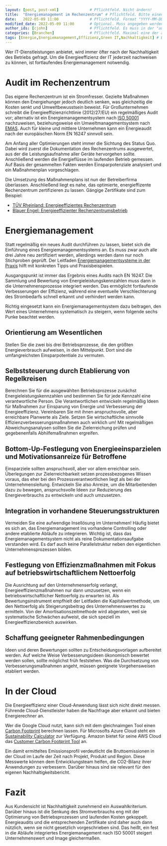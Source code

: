```yaml
---
layout: [post, post-xml]              # Pflichtfeld. Nicht ändern!
title:  "Energiemanagement im Rechenzentrum" # Pflichtfeld. Bitte einen Titel für den Blog Post angeben.
date:   2022-05-09 11:00              # Pflichtfeld. Format "YYYY-MM-DD HH:MM". Muss für Veröffentlichung in der Vergangenheit liegen. (Für Preview egal)
modified_date: 2022-05-09 11:00       # Optional. Muss angegeben werden, wenn eine bestehende Datei geändert wird.
author_ids: [cjohn]                   # Pflichtfeld. Es muss in der "authors.yml" einen Eintrag mit diesen Namen geben.
categories: [Branchen]                # Pflichtfeld. Maximal eine der angegebenen Kategorien verwenden.
tags: [Energie,Energiemanagement,Effizienz,Green IT,Nachhaltigkeit] # Bitte auf Großschreibung achten.
---
```


Wer IT-Dienstleistungen anbietet, wird immer öfter nach der Nachhaltigkeit des Betriebs gefragt.
Um die Energieeffizienz der IT jederzeit nachweisen zu können, ist fortlaufendes Energiemanagement notwendig.

# Audit im Rechenzentrum

Das eigene Rechenzentrum ist ein Stromfresser.
Gezielte Maßnahmen können den Energiehunger jedoch deutlich senken, was gleichzeitig die Kosten senkt und Umweltbewusstsein beweist.
Für Großunternehmen schreibt die Energieeffizienzrichtlinie (2012/27/EU) ein regelmäßiges Audit vor; alternativ ist ein Energiemanagementsystem nach [ISO 50001](https://www.umweltbundesamt.de/energiemanagementsysteme-iso-50001) nachzuweisen, beziehungsweise ein Umweltmanagementsystem nach [EMAS](https://www.emas.de/rechtliches/).
Auch für kleine und mittlere Unternehmen kann ein Energieaudit nach der europäischen Norm EN 16247 sinnvoll sein.

Am Anfang aller Optimierungen steht immer die Sichtung des Status Quo.
Dabei wird zuerst die Dokumentation des Rechenzentrums ausgewertet, aus der die Leistungsaufnahme aller Geräte hervorgehen sollte.
Anschließend werden die Energieflüsse im laufenden Betrieb gemessen.
Auf Basis der gesammelten Fakten werden Einsparpotenziale analysiert und ein Maßnahmenplan vorgeschlagen.

Die Umsetzung des Maßnahmenplans ist nun der Betreiberfirma überlassen.
Anschließend liegt es nahe, das optimierte, energieffizente Rechenzentrum zertifizieren zu lassen.
Gängige Zertifikate sind zum Beispiel:
* [TÜV Rheinland: Energieeffizientes Rechenzentrum](https://www.tuv.com/germany/de/green-it-und-green-energy.html)
* [Blauer Engel: Energieeffizienter Rechenzentrumsbetrieb](https://produktinfo.blauer-engel.de/uploads/criteriafile/de/DE-UZ%20161-201502-de%20Kriterien.pdf)

# Energiemanagement

Statt regelmäßig ein neues Audit durchführen zu lassen, bietet sich die Einführung eines Energiemanagementsystems an.
Es muss zwar auch alle drei Jahre neu zertifiziert werden, allerdings werden dann nur noch Stichproben geprüft.
Der Leitfaden [Energiemanagementsysteme in der Praxis](https://www.umweltbundesamt.de/publikationen/energiemanagementsysteme-in-praxis) hilft mit konkreten Tipps und Praxisbeispielen.

Ausgangspunkt ist immer das Ergebnis eines Audits nach EN 16247.
Die Sammlung und Bewertung von Energieleistungskennzahlen muss dann in die Unternehmensprozesse integriert werden.
Das ermöglicht fortlaufende Verbesserungen der Effizienz, während eine eventuelle Verschlechterung des Strombedarfs schnell erkannt und verhindert werden kann.

Richtig eingesetzt kann ein Energiemanagementsystem dazu beitragen, den Wert eines Unternehmens systematisch zu steigern, wenn folgende sechs Punke beachtet werden.

## Orientierung am Wesentlichen

Stellen Sie die zwei bis drei Betriebsprozesse, die den größten Energieverbrauch aufweisen, in den Mittelpunkt.
Dort sind die umfangreichsten Einsparpotentiale zu vermuten.

## Selbststeuerung durch Etablierung von Regelkreisen

Berechnen Sie für die ausgewählten Betriebsprozesse zunächst Energieleistungskennzahlen und bestimmen Sie für jede Kennzahl eine verantwortliche Person.
Die Verantwortlichen entwickeln regelmäßig Ideen für Maßnahmen zur Einsparung von Energie und Verbesserung der Energieeffizienz.
Vereinbaren Sie mit ihnen anspruchsvolle, aber erreichbare Planwerte als Ziele.
Setzen Sie wirtschaftliche sinnvolle Effizienzverbesserungsmaßnahmen auch wirklich um!
Mit regelmäßigen Abweichungsanalysen sollten Sie die Zielerreichung prüfen und gegebenenfalls Abhilfemaßnahmen ergreifen.

## Bottom-Up-Festlegung von Energieeinsparzielen und Motivationsanreize für Betroffene

Einsparziele sollten anspruchsvoll, aber vor allem erreichbar sein.
Überlegungen zur Zielerreichbarkeit setzen prozessbezogenes Wissen voraus, das eher bei den Prozessverantwortlichen liegt als bei der Unternehmensleitung.
Entwickeln Sie also Anreize, um die Mitarbeitenden dazu zu bewegen, anspruchsvolle Ideen zur Reduzierung des Energieverbrauchs zu entwickeln und auch umzusetzen.

## Integration in vorhandene Steuerungsstrukturen

Vermeiden Sie eine aufwendige Insellösung im Unternehmen!
Häufig bietet es sich an, das Energiemanagement ins vorhandene Controlling oder andere etablierte Abläufe zu integrieren.
Wichtig ist, dass das Energiemanagementsystem nicht als reine Dokumentationsaufgabe verstanden wird.
Es darf auch keine Parallelstruktur neben den eigentlichen Unternehmensprozessen bilden.

## Festlegung von Effizienzmaßnahmen mit Fokus auf betriebswirtschaftlichem Nettoerfolg

Die Ausrichtung auf den Unternehmenserfolg verlangt, Energieeffizienzmaßnahmen nur dann umzusetzen, wenn ein betriebswirtschaftlicher Nettoerfolg zu erwarten ist.
Als Bewertungsinstrument empfhielt der Leitfaden die Kapitalwertmethode, um den Nettoerfolg als Steigerungsbeitrag des Unternehmenswertes zu ermitteln.
Von der Amortisationszeitmethode wird abgeraten, weil sie systematische Schwächen aufweist, die sich speziell im Energieeffizienzbereich auswirken.

## Schaffung geeigneter Rahmenbedingungen

Ideen und deren Bewertungen sollten zu Entscheidungsvorlagen aufbereitet werden.
Auf welche Weise Verbesserungsideen ökonomisch bewertet werden sollen, sollte möglichst früh feststehen.
Was die Durchsetzung von Verbesserungsmaßnahmen angeht, müssen geeignete Vorgehensweisen etabliert werden.

# In der Cloud

Die Energieeffizienz einer Cloud-Anwendung lässt sich nicht direkt messen.
Führende Cloud-Dienstleister haben die Nachfrage aber erkannt und bieten Energierechner an.

Wer die Google Cloud nutzt, kann sich mit dem gleichnaimgen Tool einen [Carbon Footprint](https://cloud.google.com/carbon-footprint) berechnen lassen.
Für Microsofts Azure Cloud steht ein [Sustainability Calculator](https://azure.microsoft.com/en-us/blog/microsoft-sustainability-calculator-helps-enterprises-analyze-the-carbon-emissions-of-their-it-infrastructure/) zur Verfügung.
Amazon bietet für seine AWS Cloud das [Customer Carbon Footprint Tool](https://aws.amazon.com/de/aws-cost-management/aws-customer-carbon-footprint-tool/) an.

Ein damit ermitteltes Emissionsprofil verdeutlicht die Bruttoemissionen in der Cloud im Laufe der Zeit nach Projekt, Produkt und Region.
Diese Messwerte können dem Entwicklungsteam helfen, die CO2-Bilanz ihrer Anwendungen zu verbessern.
Darüber hinaus sind sie relevant für den eigenen Nachhaltigkeitsbericht.

# Fazit

Aus Kundensicht ist Nachhaltigkeit zunehmend ein Auswahlkriterium.
Darüber hinaus ist die Senkung des Stromverbrauchs eng mit der Optimierung von Betriebsprozessen und laufenden Kosten gekoppelt.
Energieaudits und die entsprechenden Zertifikate sind daher auch dann nützlich, wenn sie nicht gesetzlich vorgeschrieben sind.
Das heißt, ein fest in die Abläufe integriertes Energiemanagement nach ISO 50001 steigert Unternehmenswert und Image gleichermaßen.